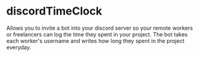 # discordTimeClock
Allows you to invite a bot into your discord server so your remote workers or freelancers can log the time they spent in your project.
The bot takes each worker's username and writes how long they spent in the project everyday.
